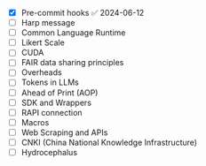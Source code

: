 - [x] Pre-commit hooks ✅ 2024-06-12
- [ ] Harp message
- [ ] Common Language Runtime
- [ ] Likert Scale
- [ ] CUDA
- [ ] FAIR data sharing principles
- [ ] Overheads
- [ ] Tokens in LLMs
- [ ] Ahead of Print (AOP)
- [ ] SDK and Wrappers
- [ ] RAPI connection
- [ ] Macros
- [ ] Web Scraping and APIs
- [ ] CNKI (China National Knowledge Infrastructure)
- [ ] Hydrocephalus